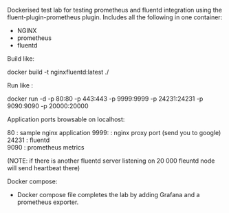Dockerised test lab for testing prometheus and fluentd 
integration using the fluent-plugin-prometheus plugin.
Includes all the following in one container:

- NGINX 
- prometheus
- fluentd

Build like:

 docker build -t nginxfluentd:latest ./

Run like :

 docker run -d -p 80:80 -p 443:443 -p 9999:9999 -p 24231:24231 -p 9090:9090 -p 20000:20000 <image-id>

Application ports browsable on localhost:

80	: sample nginx application 
9999:	: nginx proxy port (send you to google)
24231	: fluentd  
9090	: prometheus metrics

(NOTE: if there is another fluentd server listening on 20 000 fleuntd node will send heartbeat there)

Docker compose:

- Docker compose file completes the lab by adding Grafana and a prometheus exporter.
